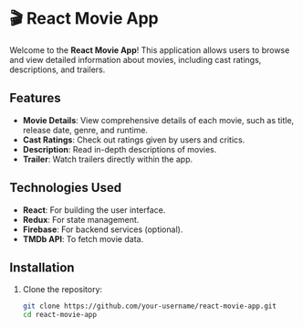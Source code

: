 # 🎬 React Movie App

Welcome to the **React Movie App**! This application allows users to browse and view detailed information about movies, including cast ratings, descriptions, and trailers.

## Features

- **Movie Details**: View comprehensive details of each movie, such as title, release date, genre, and runtime.
- **Cast Ratings**: Check out ratings given by users and critics.
- **Description**: Read in-depth descriptions of movies.
- **Trailer**: Watch trailers directly within the app.

## Technologies Used

- **React**: For building the user interface.
- **Redux**: For state management.
- **Firebase**: For backend services (optional).
- **TMDb API**: To fetch movie data.

## Installation

1. Clone the repository:
   ```bash
   git clone https://github.com/your-username/react-movie-app.git
   cd react-movie-app
